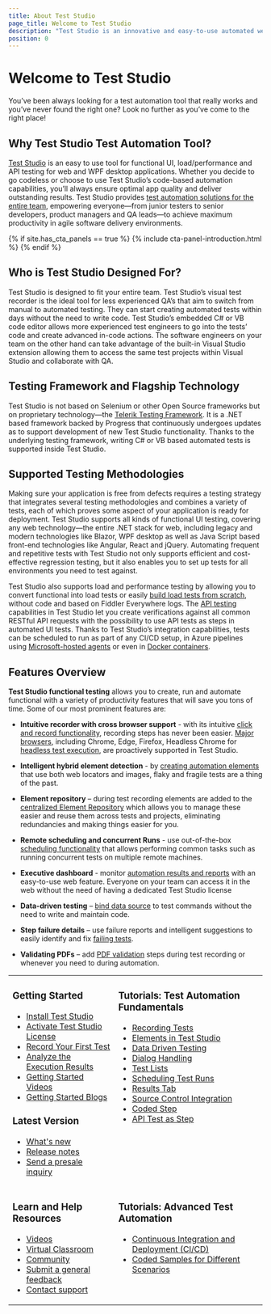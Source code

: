```yaml
---
title: About Test Studio
page_title: Welcome to Test Studio
description: "Test Studio is an innovative and easy-to-use automated web, WPF and desktop testing solution. Test Studio tests support a proprietary Testing framework, functional UI testing, web responsive testing, etc. Find out more on our Welcome page."
position: 0
---
```


# Welcome to Test Studio

You’ve been always looking for a test automation tool that really works and you’ve never found the right one? Look no further as you’ve come to the right place!

## Why Test Studio Test Automation Tool?

<a href="http://www.telerik.com/teststudio" target="_blank">Test Studio</a> is an easy to use tool for functional UI, load/performance and API testing for web and WPF desktop applications. Whether you decide to go codeless or choose to use Test Studio’s code-based automation capabilities, you’ll always ensure optimal app quality and deliver outstanding results. Test Studio provides <a href="https://www.telerik.com/teststudio/test-automation-solutions-for-the-entire-team" target="_blank">test automation solutions for the entire team</a>, empowering everyone—from junior testers to senior developers, product managers and QA leads—to achieve maximum productivity in agile software delivery environments.

{% if site.has_cta_panels == true %}
{% include cta-panel-introduction.html %}
{% endif %}

## Who is Test Studio Designed For?

Test Studio is designed to fit your entire team. Test Studio’s visual test recorder is the ideal tool for less experienced QA’s that aim to switch from manual to automated testing. They can start creating automated tests within days without the need to write code. Test Studio’s embedded C# or VB code editor allows more experienced test engineers to go into the tests’ code and create advanced in-code actions. The software engineers on your team on the other hand can take advantage of the built-in Visual Studio extension allowing them to access the same test projects within Visual Studio and collaborate with QA.

## Testing Framework and Flagship Technology

Test Studio is not based on Selenium or other Open Source frameworks but on proprietary technology—the <a href="https://www.telerik.com/teststudio/testing-framework" target="_blank">Telerik Testing Framework</a>. It is a .NET based framework backed by Progress that continuously undergoes updates as to support development of new Test Studio functionality. Thanks to the underlying testing framework, writing C# or VB based automated tests is supported inside Test Studio.

## Supported Testing Methodologies

Making sure your application is free from defects requires a testing strategy that integrates several testing methodologies and combines a variety of tests, each of which proves some aspect of your application is ready for deployment. Test Studio supports all kinds of functional UI testing, covering any web technology—the entire .NET stack for web, including legacy and modern technologies like Blazor, WPF desktop as well as Java Script based front-end technologies like Angular, React and jQuery. Automating frequent and repetitive tests with Test Studio not only supports efficient and cost-effective regression testing, but it also enables you to set up tests for all environments you need to test against.

Test Studio also supports load and performance testing by allowing you to convert functional into load tests or easily <a href="https://www.telerik.com/blogs/designing-load-tests-test-studio-fiddler-6-easy-steps" target="_blank">build load tests from scratch</a>, without code and based on Fiddler Everywhere logs. The <a href="https://www.telerik.com/blogs/api-testing" target="_blank">API testing</a> capabilities in Test Studio let you create verifications against all common RESTful API requests with the possibility to use API tests as steps in automated UI tests. Thanks to Test Studio’s integration capabilities, tests can be scheduled to run as part of any CI/CD setup, in Azure pipelines using <a href="/advanced-topics/build-server/microsoft-hosted-agent-testing" target="_blank">Microsoft-hosted agents</a> or even in <a href="/advanced-topics/build-server/docker-container-testing" target="_blank">Docker containers</a>.

## Features Overview

**Test Studio functional testing** allows you to create, run and automate functional with a variety of productivity features that will save you tons of time. Some of our most prominent features are:

* __Intuitive recorder with cross browser support__ - with its intuitive <a href="/getting-started/test-recording/overview" target="_blank">click and record functionality</a>, recording steps has never been easier. <a href="/prerequisites/configure-your-browser/browser-configuration" target="_blank">Major browsers</a>, including Chrome, Edge, Firefox, Headless Chrome for <a href="/automated-tests/headless/headless-test-execution" target="_blank">headless test execution</a>, are proactively supported in Test Studio.

* __Intelligent hybrid element detection__ - by <a href="/features/elements-explorer/elements-find-expression" target="_blank">creating automation elements</a> that use both web locators and images, flaky and fragile tests are a thing of the past.

* __Element repository__ – during test recording elements are added to the <a href="/automated-tests/elements/element-repository" target="_blank">centralized Element Repository</a> which allows you to manage these easier and reuse them across tests and projects, eliminating redundancies and making things easier for you.

* __Remote scheduling and concurrent Runs__ - use out-of-the-box <a href="/features/scheduling-test-runs/multiple-machines-scheduling-setup/create-scheduling-server" target="_blank">scheduling functionality</a> that allows performing common tasks such as running concurrent tests on multiple remote machines.

* __Executive dashboard__ - monitor <a href="/general-information/test-results/dashboard/results" target="_blank">automation results and reports</a> with an easy-to-use web feature. Everyone on your team can access it in the web without the need of having a dedicated Test Studio license

* __Data-driven testing__ – <a href="/automated-tests/data-drive-test/what-is-ddt" target="_blank">bind data source</a> to test commands without the need to write and maintain code.

* __Step failure details__ – use failure reports and intelligent suggestions to easily identify and fix <a href="/automated-tests/troubleshooting/failing-test" target="_blank">failing tests</a>.

* __Validating PDFs__ – add <a href="/automated-tests/recording/pdf-validation" target="_blank">PDF validation</a> steps during test recording or whenever you need to during automation.

<table id="no-table" style="border:none;">
<tr>
<td valign=top>

### Getting Started

* [Install Test Studio](/prerequisites/installation/install-procedure)
* [Activate Test Studio License](/prerequisites/license-activation/activating-your-license)
* [Record Your First Test](/getting-started/first-project)
* [Analyze the Execution Results](/getting-started/analyze-the-results)
* [Getting Started Videos](https://www.youtube.com/watch?v=oTGExEVfdsk&list=PLvmaC-XMqeBa7evdakaPkd_kctAJRm85h)
* [Getting Started Blogs](https://www.telerik.com/blogs/tag/test-studio-step-by-step)

### Latest Version

* <a href="https://www.telerik.com/support/whats-new/teststudio" target="_blank">What's new</a>
* <a href="https://www.telerik.com/support/whats-new/teststudio/release-history" target="_blank">Release notes</a>
* <a href="https://www.telerik.com/account/support-tickets/presales-inquiry" target="_blank">Send a presale inquiry</a>

</td>
<td valign=top>

### Tutorials: Test Automation Fundamentals

* [Recording Tests](/features/recorder/overview)
* [Elements in Test Studio](/features/elements-explorer/overview) 
* [Data Driven Testing](/features/data-driven-testing/overview)
* [Dialog Handling](/features/dialogs-and-popups/dialogs)
* [Test Lists](/general-information//test-execution/test-list-execution)
* [Scheduling Test Runs](/features/scheduling-test-runs/overview)
* [Results Tab](/general-information/test-results/analyze-test-list-results)
* [Source Control Integration](/features/source-control/checkin-guidelines)
* [Coded Step](/features/coded-steps/coded-step)
* [API Test as Step](/features/execute-apitest/add-api-test-as-step)

</td>
</tr>
<tr>

<td valign=top>

### Learn and Help Resources

* <a href="https://www.telerik.com/videos/teststudio" target="_blank">Videos</a>
* <a href="https://www.telerik.com/support/video-courses" target="_blank">Virtual Classroom</a>
* <a href="https://www.telerik.com/forums/teststudio" target="_blank">Community</a>
* <a href="https://www.telerik.com/account/support-tickets/customer-service" target="_blank">Submit a general feedback</a>
* <a href="https://www.telerik.com/account/support-tickets" target="_blank">Contact support</a>

</td>
<td valign=top>

### Tutorials: Advanced Test Automation

* [Continuous Integration and Deployment (CI/CD)](/advanced-topics/build-server/continious-integration-overview)
* [Coded Samples for Different Scenarios](/advanced-topics/coded-samples/general/send-keystrokes)

</td>
</tr>
</table>
